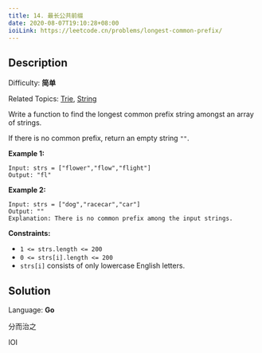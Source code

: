 ```yaml
---
title: 14. 最长公共前缀
date: 2020-08-07T19:10:28+08:00
ioiLink: https://leetcode.cn/problems/longest-common-prefix/
---
```


## Description

Difficulty: **简单**

Related Topics: [Trie](https://leetcode.cn/tag/https://leetcode.cn/tag/trie//), [String](https://leetcode.cn/tag/https://leetcode.cn/tag/string//)


Write a function to find the longest common prefix string amongst an array of strings.

If there is no common prefix, return an empty string `""`.

**Example 1:**

```
Input: strs = ["flower","flow","flight"]
Output: "fl"
```

**Example 2:**

```
Input: strs = ["dog","racecar","car"]
Output: ""
Explanation: There is no common prefix among the input strings.
```

**Constraints:**

*   `1 <= strs.length <= 200`
*   `0 <= strs[i].length <= 200`
*   `strs[i]` consists of only lowercase English letters.


## Solution

Language: **Go**

分而治之

IOI
